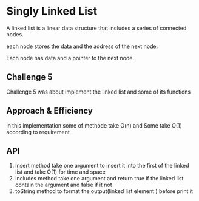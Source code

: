 # Singly Linked List
A linked list is a linear data structure that includes a series of connected nodes.

each node stores the data and the address of the next node.

Each node has data and a pointer to the next node.

## Challenge 5
Challenge 5 was about implement the linked list and some of its functions

## Approach & Efficiency

in this implementation some of methode take O(n) and Some take O(1) according to requirement



## API
1. insert method take one argument to insert it into the first of the linked list and take O(1) for time and space
2. includes method take one argument and return true if the linked list contain the argument and false if it not
3. toString method to format the output(linked list element ) before print it 